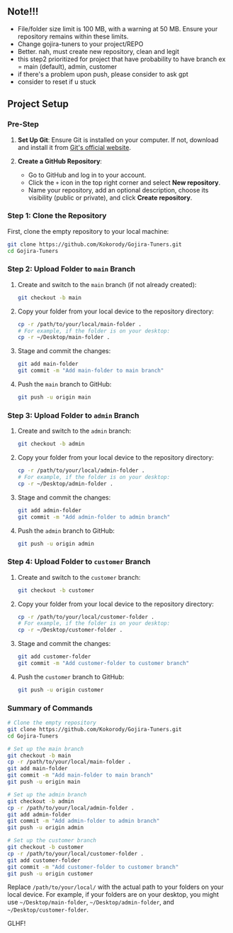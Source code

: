 
## Note!!!
- File/folder size limit is 100 MB, with a warning at 50 MB. Ensure your repository remains within these limits.
- Change gojira-tuners to your project/REPO
- Better. nah, must create new repository, clean and legit
- this step2 prioritized for project that have probability to have branch
  ex = main (default), admin, customer
- if there's a problem upon push, please consider to ask gpt
- consider to reset if u stuck


## Project Setup

### Pre-Step
1. **Set Up Git**: Ensure Git is installed on your computer. If not, download and install it from [Git's official website](https://git-scm.com).
   
2. **Create a GitHub Repository**:
   - Go to GitHub and log in to your account.
   - Click the `+` icon in the top right corner and select **New repository**.
   - Name your repository, add an optional description, choose its visibility (public or private), and click **Create repository**.

### Step 1: Clone the Repository
First, clone the empty repository to your local machine:
```bash
git clone https://github.com/Kokorody/Gojira-Tuners.git
cd Gojira-Tuners
```

### Step 2: Upload Folder to `main` Branch
1. Create and switch to the `main` branch (if not already created):
   ```bash
   git checkout -b main
   ```
   
2. Copy your folder from your local device to the repository directory:
   ```bash
   cp -r /path/to/your/local/main-folder .
   # For example, if the folder is on your desktop:
   cp -r ~/Desktop/main-folder .
   ```
   
3. Stage and commit the changes:
   ```bash
   git add main-folder
   git commit -m "Add main-folder to main branch"
   ```
   
4. Push the `main` branch to GitHub:
   ```bash
   git push -u origin main
   ```

### Step 3: Upload Folder to `admin` Branch
1. Create and switch to the `admin` branch:
   ```bash
   git checkout -b admin
   ```
   
2. Copy your folder from your local device to the repository directory:
   ```bash
   cp -r /path/to/your/local/admin-folder .
   # For example, if the folder is on your desktop:
   cp -r ~/Desktop/admin-folder .
   ```
   
3. Stage and commit the changes:
   ```bash
   git add admin-folder
   git commit -m "Add admin-folder to admin branch"
   ```
   
4. Push the `admin` branch to GitHub:
   ```bash
   git push -u origin admin
   ```

### Step 4: Upload Folder to `customer` Branch
1. Create and switch to the `customer` branch:
   ```bash
   git checkout -b customer
   ```
   
2. Copy your folder from your local device to the repository directory:
   ```bash
   cp -r /path/to/your/local/customer-folder .
   # For example, if the folder is on your desktop:
   cp -r ~/Desktop/customer-folder .
   ```
   
3. Stage and commit the changes:
   ```bash
   git add customer-folder
   git commit -m "Add customer-folder to customer branch"
   ```
   
4. Push the `customer` branch to GitHub:
   ```bash
   git push -u origin customer
   ```

### Summary of Commands
```bash
# Clone the empty repository
git clone https://github.com/Kokorody/Gojira-Tuners.git
cd Gojira-Tuners

# Set up the main branch
git checkout -b main
cp -r /path/to/your/local/main-folder .
git add main-folder
git commit -m "Add main-folder to main branch"
git push -u origin main

# Set up the admin branch
git checkout -b admin
cp -r /path/to/your/local/admin-folder .
git add admin-folder
git commit -m "Add admin-folder to admin branch"
git push -u origin admin

# Set up the customer branch
git checkout -b customer
cp -r /path/to/your/local/customer-folder .
git add customer-folder
git commit -m "Add customer-folder to customer branch"
git push -u origin customer
```

Replace `/path/to/your/local/` with the actual path to your folders on your local device. For example, if your folders are on your desktop, you might use `~/Desktop/main-folder`, `~/Desktop/admin-folder`, and `~/Desktop/customer-folder`.

GLHF!
